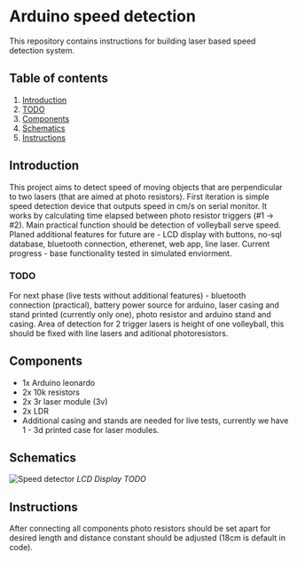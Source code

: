# Arduino speed detection
This repository contains instructions for building laser based speed detection system.
## Table of contents
1. [Introduction](#introduction)
2. [TODO](#todo) 
3. [Components](#components)
4. [Schematics](#schematics)
5. [Instructions](#instructions)

## Introduction
This project aims to detect speed of moving objects that are perpendicular to two lasers (that are aimed at photo resistors). First iteration is simple speed detection device that outputs speed in cm/s on serial monitor. 
It works by calculating time elapsed between photo resistor triggers (#1 -> #2). Main practical function should be detection of volleyball serve speed. Planed additional features for future are - LCD display with buttons, no-sql database, bluetooth connection, etherenet, web app, line laser. 
Current progress - base functionality tested in simulated enviorment. 
### TODO
For next phase (live tests without additional features) - bluetooth connection (practical), battery power source for arduino, laser casing and stand printed (currently only one), photo resistor and arduino stand and casing.
Area of detection for 2 trigger lasers is height of one volleyball, this should be fixed with line lasers and aditional photoresistors.
## Components
- 1x Arduino leonardo 
- 2x 10k resistors 
- 2x 3r laser module (3v)
- 2x LDR 
- Additional casing and stands are needed for live tests, currently we have 1 - 3d printed case for laser modules.
## Schematics
![Speed detector](https://github.com/user-attachments/assets/82ec8c28-afb5-4e91-98ad-97d74b265497)
*LCD Display TODO*
## Instructions
After connecting all components photo resistors should be set apart for desired length and distance constant should be adjusted (18cm is default in code).
